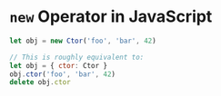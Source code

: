 # `new` Operator in JavaScript

```javascript
let obj = new Ctor('foo', 'bar', 42)

// This is roughly equivalent to:
let obj = { ctor: Ctor }
obj.ctor('foo', 'bar', 42)
delete obj.ctor
```
